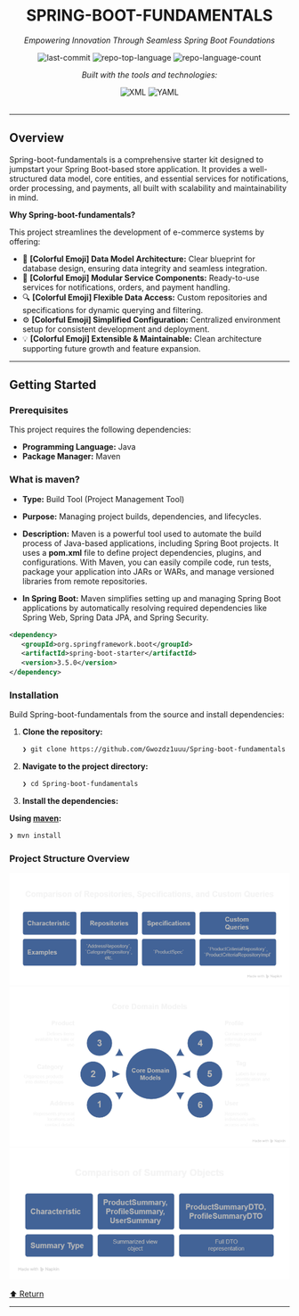 <div id="top">

<!-- HEADER STYLE: CLASSIC -->
<div align="center">


# SPRING-BOOT-FUNDAMENTALS

<em>Empowering Innovation Through Seamless Spring Boot Foundations</em>

<!-- BADGES -->
<img src="https://img.shields.io/github/last-commit/Gwozdz1uuu/Spring-boot-fundamentals?style=flat&logo=git&logoColor=white&color=0080ff" alt="last-commit">
<img src="https://img.shields.io/github/languages/top/Gwozdz1uuu/Spring-boot-fundamentals?style=flat&color=0080ff" alt="repo-top-language">
<img src="https://img.shields.io/github/languages/count/Gwozdz1uuu/Spring-boot-fundamentals?style=flat&color=0080ff" alt="repo-language-count">

<em>Built with the tools and technologies:</em>

<img src="https://img.shields.io/badge/XML-005FAD.svg?style=flat&logo=XML&logoColor=white" alt="XML">
<img src="https://img.shields.io/badge/YAML-CB171E.svg?style=flat&logo=YAML&logoColor=white" alt="YAML">

</div>
<br>

---

## Overview

Spring-boot-fundamentals is a comprehensive starter kit designed to jumpstart your Spring Boot-based store application. It provides a well-structured data model, core entities, and essential services for notifications, order processing, and payments, all built with scalability and maintainability in mind.

**Why Spring-boot-fundamentals?**

This project streamlines the development of e-commerce systems by offering:

- 🧩 **[Colorful Emoji] Data Model Architecture:** Clear blueprint for database design, ensuring data integrity and seamless integration.
- 🚀 **[Colorful Emoji] Modular Service Components:** Ready-to-use services for notifications, orders, and payment handling.
- 🔍 **[Colorful Emoji] Flexible Data Access:** Custom repositories and specifications for dynamic querying and filtering.
- ⚙️ **[Colorful Emoji] Simplified Configuration:** Centralized environment setup for consistent development and deployment.
- 💡 **[Colorful Emoji] Extensible & Maintainable:** Clean architecture supporting future growth and feature expansion.

---

## Getting Started

### Prerequisites

This project requires the following dependencies:

- **Programming Language:** Java
- **Package Manager:** Maven


### What is maven?
- **Type:** Build Tool (Project Management Tool)
- **Purpose:** Managing project builds, dependencies, and lifecycles.
- **Description:** Maven is a powerful tool used to automate the build process of Java-based applications, including Spring Boot projects. It uses a **pom.xml** file to define project dependencies, plugins, and configurations. With Maven, you can easily compile code, run tests, package your application into JARs or WARs, and manage versioned libraries from remote repositories.

- **In Spring Boot:** Maven simplifies setting up and managing Spring Boot applications by automatically resolving required dependencies like Spring Web, Spring Data JPA, and Spring Security.

```xml
<dependency> 
   <groupId>org.springframework.boot</groupId>
   <artifactId>spring-boot-starter</artifactId> 
   <version>3.5.0</version>
</dependency>
``` 

### Installation

Build Spring-boot-fundamentals from the source and install dependencies:

1. **Clone the repository:**

    ```sh
    ❯ git clone https://github.com/Gwozdz1uuu/Spring-boot-fundamentals
    ```

2. **Navigate to the project directory:**

    ```sh
    ❯ cd Spring-boot-fundamentals
    ```

3. **Install the dependencies:**

**Using [maven](https://maven.apache.org/):**

```sh
❯ mvn install
```

### Project Structure Overview
![Houses custom repository interfaces and specification-based query logic.](src/main/java/com/Gwozdz1uu/store/images/psv1.png)
![core domain models that map to database tables.](src/main/java/com/Gwozdz1uu/store/images/psv2.png)
![Contains Data Transfer Objects and summary classes used to move data between layers or external interfaces.](src/main/java/com/Gwozdz1uu/store/images/psv3.png)






<div align="left"><a href="#top">⬆ Return</a></div>

---

